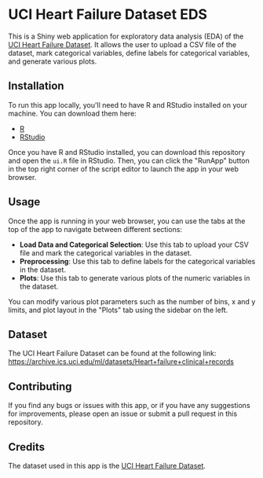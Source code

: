 # UCI Heart Failure Dataset EDS

This is a Shiny web application for exploratory data analysis (EDA) of the [UCI Heart Failure Dataset](https://archive.ics.uci.edu/ml/datasets/Heart+failure+clinical+records). It allows the user to upload a CSV file of the dataset, mark categorical variables, define labels for categorical variables, and generate various plots.

## Installation

To run this app locally, you'll need to have R and RStudio installed on your machine. You can download them here:

- [R](https://www.r-project.org/)
- [RStudio](https://www.rstudio.com/products/rstudio/download/)

Once you have R and RStudio installed, you can download this repository and open the `ui.R` file in RStudio. Then, you can click the "RunApp" button in the top right corner of the script editor to launch the app in your web browser.

## Usage

Once the app is running in your web browser, you can use the tabs at the top of the app to navigate between different sections:

- **Load Data and Categorical Selection**: Use this tab to upload your CSV file and mark the categorical variables in the dataset.
- **Preprocessing**: Use this tab to define labels for the categorical variables in the dataset.
- **Plots**: Use this tab to generate various plots of the numeric variables in the dataset.

You can modify various plot parameters such as the number of bins, x and y limits, and plot layout in the "Plots" tab using the sidebar on the left.

## Dataset

The UCI Heart Failure Dataset can be found at the following link: https://archive.ics.uci.edu/ml/datasets/Heart+failure+clinical+records

## Contributing

If you find any bugs or issues with this app, or if you have any suggestions for improvements, please open an issue or submit a pull request in this repository.

## Credits

The dataset used in this app is the [UCI Heart Failure Dataset](https://archive.ics.uci.edu/ml/datasets/Heart+failure+clinical+records).

